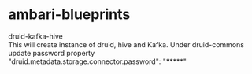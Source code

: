# ambari-blueprints



druid-kafka-hive<br>
This will create instance of druid, hive and Kafka.  Under druid-commons update password property <br>
"druid.metadata.storage.connector.password": "*****"
